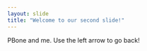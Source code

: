 ```yaml
---
layout: slide
title: "Welcome to our second slide!"
---
```

PBone and me.
Use the left arrow to go back!
